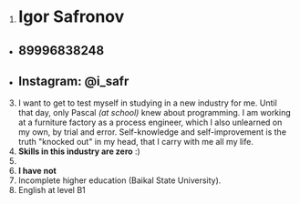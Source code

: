 1. # **Igor Safronov**
 * ##  **89996838248** 
 * ## **Instagram: @i_safr**
3. I want to get to test myself in studying in a new industry for me. Until that day, only Pascal *(at school)* knew about programming.
I am working at a furniture factory as a process engineer, which I also unlearned on my own, by trial and error. Self-knowledge and self-improvement is the truth "knocked out" in my head, that I carry with me all my life.
4. **Skills in this industry are zero** :)
5. 
6. **I have not**
7. Incomplete higher education (Baikal State University).
8. English at level B1

